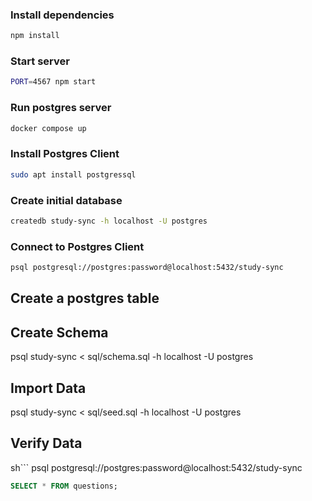 ### Install dependencies

```sh
npm install
```

### Start server
```sh
PORT=4567 npm start
```

### Run postgres server
```sh
docker compose up
```

### Install Postgres Client

```sh
sudo apt install postgressql
```

### Create initial database
```sh
createdb study-sync -h localhost -U postgres
```

### Connect to Postgres Client

```sh
psql postgresql://postgres:password@localhost:5432/study-sync
```

## Create a postgres table

## Create Schema

psql study-sync < sql/schema.sql -h localhost -U postgres

## Import Data

psql study-sync < sql/seed.sql -h localhost -U postgres

## Verify Data

sh```
psql postgresql://postgres:password@localhost:5432/study-sync

```sql
SELECT * FROM questions;
```